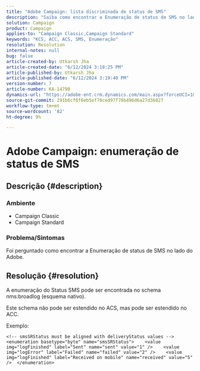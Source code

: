 ```yaml
---
title: "Adobe Campaign: lista discriminada de status de SMS"
description: "Saiba como encontrar a Enumeração de status de SMS no lado do Adobe no Campaign Classic."
solution: Campaign
product: Campaign
applies-to: "Campaign Classic,Campaign Standard"
keywords: "KCS, ACC, ACS, SMS, Enumeração"
resolution: Resolution
internal-notes: null
bug: false
article-created-by: Utkarsh Jha
article-created-date: "6/12/2024 3:18:25 PM"
article-published-by: Utkarsh Jha
article-published-date: "6/12/2024 3:19:40 PM"
version-number: 7
article-number: KA-14790
dynamics-url: "https://adobe-ent.crm.dynamics.com/main.aspx?forceUCI=1&pagetype=entityrecord&etn=knowledgearticle&id=346686fd-ce28-ef11-840a-00224808decd"
source-git-commit: 291b6cf6f6eb5ef78ced97f70b496d6a27d36827
workflow-type: tm+mt
source-wordcount: '82'
ht-degree: 9%

---
```


# Adobe Campaign: enumeração de status de SMS

## Descrição {#description}




### Ambiente



- Campaign Classic
- Campaign Standard




### Problema/Sintomas



Foi perguntado como encontrar a Enumeração de status de SMS no lado do Adobe.


## Resolução {#resolution}


A enumeração do Status SMS pode ser encontrada no schema nms:broadlog (esquema nativo).

Este schema não pode ser estendido no ACS, mas pode ser estendido no ACC.

Exemplo:


```
<!-- smsSRStatus must be aligned with deliveryStatus values -->  <enumeration basetype="byte" name="smsSRStatus">    <value img="logFinished" label="Sent" name="sent" value="1" />    <value img="logError" label="Failed" name="failed" value="2" />    <value img="logFinished" label="Received on mobile" name="received" value="5" />  </enumeration>
```



